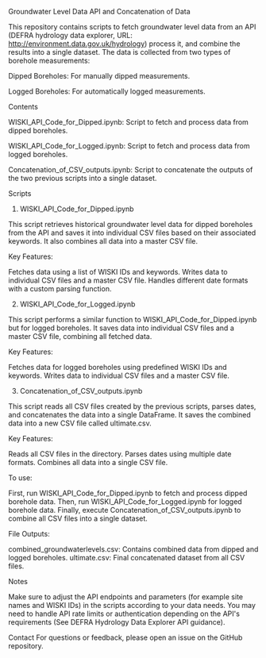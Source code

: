 Groundwater Level Data API and Concatenation of Data

This repository contains scripts to fetch groundwater level data from an API (DEFRA hydrology data explorer, URL: http://environment.data.gov.uk/hydrology) process it, and combine the results into a single dataset. The data is collected from two types of borehole measurements:

Dipped Boreholes: For manually dipped measurements.

Logged Boreholes: For automatically logged measurements.

Contents

WISKI_API_Code_for_Dipped.ipynb: Script to fetch and process data from dipped boreholes.

WISKI_API_Code_for_Logged.ipynb: Script to fetch and process data from logged boreholes.

Concatenation_of_CSV_outputs.ipynb: Script to concatenate the outputs of the two previous scripts into a single dataset.

Scripts

1. WISKI_API_Code_for_Dipped.ipynb

This script retrieves historical groundwater level data for dipped boreholes from the API and saves it into individual CSV files based on their associated keywords. It also combines all data into a master CSV file.

Key Features:

Fetches data using a list of WISKI IDs and keywords.
Writes data to individual CSV files and a master CSV file.
Handles different date formats with a custom parsing function.

2. WISKI_API_Code_for_Logged.ipynb

This script performs a similar function to WISKI_API_Code_for_Dipped.ipynb but for logged boreholes. It saves data into individual CSV files and a master CSV file, combining all fetched data.

Key Features:

Fetches data for logged boreholes using predefined WISKI IDs and keywords.
Writes data to individual CSV files and a master CSV file.

3. Concatenation_of_CSV_outputs.ipynb

This script reads all CSV files created by the previous scripts, parses dates, and concatenates the data into a single DataFrame. It saves the combined data into a new CSV file called ultimate.csv.

Key Features:

Reads all CSV files in the directory.
Parses dates using multiple date formats.
Combines all data into a single CSV file.

To use:

First, run WISKI_API_Code_for_Dipped.ipynb to fetch and process dipped borehole data.
Then, run WISKI_API_Code_for_Logged.ipynb for logged borehole data.
Finally, execute Concatenation_of_CSV_outputs.ipynb to combine all CSV files into a single dataset.

File Outputs:

combined_groundwaterlevels.csv: Contains combined data from dipped and logged boreholes.
ultimate.csv: Final concatenated dataset from all CSV files.

Notes

Make sure to adjust the API endpoints and parameters (for example site names and WISKI IDs) in the scripts according to your data needs.
You may need to handle API rate limits or authentication depending on the API's requirements (See DEFRA Hydrology Data Explorer API guidance).


Contact
For questions or feedback, please open an issue on the GitHub repository.

